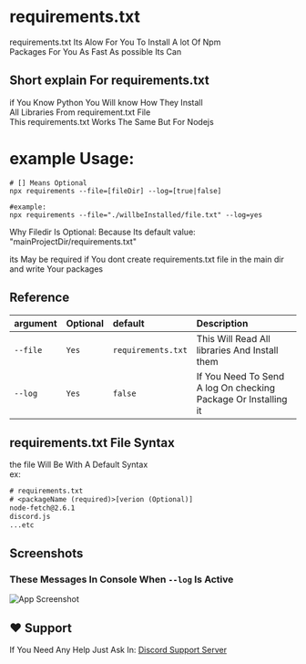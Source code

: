 
# requirements.txt

requirements.txt Its Alow For You To Install A lot Of Npm
<br>
Packages For You As Fast As possible Its Can

## Short explain For requirements.txt
if You Know Python You Will know How They
Install <br>
All Libraries From requirement.txt File
<br>
This requirements.txt Works The Same But For Nodejs

# example Usage:
```shell
# [] Means Optional
npx requirements --file=[fileDir] --log=[true|false]

#example:
npx requirements --file="./willbeInstalled/file.txt" --log=yes
```
Why Filedir Is Optional:
Because Its default value: "mainProjectDir/requirements.txt"

its May be required if You dont create requirements.txt
file in the main dir and write Your packages


## Reference

| argument |Optional| default     | Description                |
| :-------- |:-------| :------- | :------------------------- |
| `--file` |`Yes`| `requirements.txt` | This Will Read All libraries And Install them |
| `--log`      |`Yes`| `false` | If You Need To Send A log On checking Package Or Installing it |

## requirements.txt File Syntax
the file Will Be With A Default Syntax <br>
ex:
```txt
# requirements.txt
# <packageName (required)>[verion (Optional)]
node-fetch@2.6.1
discord.js
...etc
```


## Screenshots
### These Messages In Console When `--log` Is Active
![App Screenshot](https://i.ibb.co/stcM6p5/Screenshot-2021-12-19-194747.jpg)


## ♥ Support

If You Need Any Help Just Ask In: [Discord Support Server](https://discord.gg/CuBnSfaFz3)

